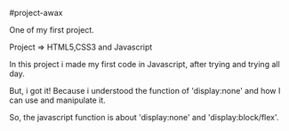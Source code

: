 #project-awax

One of my first project.

Project => HTML5,CSS3 and Javascript

In this project i made my first code in Javascript, after trying and trying all day.

But, i got it! Because i understood the function of 'display:none' and how I can use and manipulate it.

So, the javascript function is about 'display:none' and 'display:block/flex'.